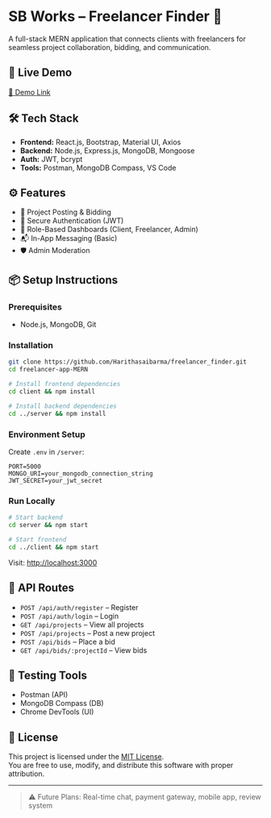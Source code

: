 # SB Works – Freelancer Finder 💼

A full-stack MERN application that connects clients with freelancers for seamless project collaboration, bidding, and communication.

## 🚀 Live Demo
[🔗 Demo Link](https://drive.google.com/drive/folders/1qMc5a5ohuFAnlZhHpiQUpNvX5ICipNoj?usp=sharing)

## 🛠 Tech Stack
- **Frontend:** React.js, Bootstrap, Material UI, Axios  
- **Backend:** Node.js, Express.js, MongoDB, Mongoose  
- **Auth:** JWT, bcrypt  
- **Tools:** Postman, MongoDB Compass, VS Code  

## ⚙️ Features
- 📝 Project Posting & Bidding  
- 🔐 Secure Authentication (JWT)  
- 👤 Role-Based Dashboards (Client, Freelancer, Admin)  
- 📬 In-App Messaging (Basic)  
- 🛡️ Admin Moderation  

## 📦 Setup Instructions

### Prerequisites
- Node.js, MongoDB, Git

### Installation
```bash
git clone https://github.com/Harithasaibarma/freelancer_finder.git
cd freelancer-app-MERN

# Install frontend dependencies
cd client && npm install

# Install backend dependencies
cd ../server && npm install
```

### Environment Setup
Create `.env` in `/server`:
```env
PORT=5000
MONGO_URI=your_mongodb_connection_string
JWT_SECRET=your_jwt_secret
```

### Run Locally
```bash
# Start backend
cd server && npm start

# Start frontend
cd ../client && npm start
```

Visit: [http://localhost:3000](http://localhost:3000)

## 📌 API Routes

- `POST /api/auth/register` – Register  
- `POST /api/auth/login` – Login  
- `GET /api/projects` – View all projects  
- `POST /api/projects` – Post a new project  
- `POST /api/bids` – Place a bid  
- `GET /api/bids/:projectId` – View bids

## 🧪 Testing Tools
- Postman (API)
- MongoDB Compass (DB)
- Chrome DevTools (UI)
## 📝 License

This project is licensed under the [MIT License](LICENSE).  
You are free to use, modify, and distribute this software with proper attribution.



---

> ⚠️ Future Plans: Real-time chat, payment gateway, mobile app, review system
